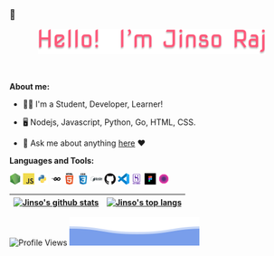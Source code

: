 ### 👋
<p align="center"><a href="https://jinsoraj.github.io"><img width="80%" src="./assets/jr-name-banner.png" /></a></p>
<br />


**About me:**

- 👨‍🎓 I'm a Student, Developer, Learner!

- 🖥 Nodejs, Javascript, Python, Go, HTML, CSS.

- 💬 Ask me about anything [here](https://t.me/JinsoRaj) ❤️


<!-- <a href="https://jinsoraj.tk"><img src="https://github-stats-alpha.vercel.app/api/?username=JinsoRaj&cc=000&tc=fff&ic=fff" alt="Jinso Raj"></a> -->

**Languages and Tools:**

<code><img height="20" src="https://raw.githubusercontent.com/github/explore/80688e429a7d4ef2fca1e82350fe8e3517d3494d/topics/nodejs/nodejs.png"></code>
<code><img height="20" src="https://raw.githubusercontent.com/github/explore/80688e429a7d4ef2fca1e82350fe8e3517d3494d/topics/javascript/javascript.png"></code>
<code><img height="20" src="https://raw.githubusercontent.com/github/explore/80688e429a7d4ef2fca1e82350fe8e3517d3494d/topics/python/python.png"></code>
<code><img height="20" src="https://raw.githubusercontent.com/github/explore/80688e429a7d4ef2fca1e82350fe8e3517d3494d/topics/go/go.png"></code>
<code><img height="20" src="https://raw.githubusercontent.com/github/explore/80688e429a7d4ef2fca1e82350fe8e3517d3494d/topics/html/html.png"></code>
<code><img height="20" src="https://raw.githubusercontent.com/github/explore/80688e429a7d4ef2fca1e82350fe8e3517d3494d/topics/css/css.png"></code>
<code><img height="20" src="https://raw.githubusercontent.com/github/explore/80688e429a7d4ef2fca1e82350fe8e3517d3494d/topics/bash/bash.png"></code>
<code><img height="20" src="https://raw.githubusercontent.com/github/explore/78df643247d429f6cc873026c0622819ad797942/topics/github/github.png"></code>
<code><img height="20" src="https://raw.githubusercontent.com/github/explore/bbd48b997e8d0bef63f676eca4da5e1f76487b56/topics/visual-studio-code/visual-studio-code.png"></code>
<code><img height="20" src="https://raw.githubusercontent.com/github/explore/cb661bc288627f05a5ac4187b00495fd8048c9fa/topics/heroku/heroku.png"></code>
<code><img height="20" src="https://raw.githubusercontent.com/github/explore/05d0f0dfceafd861bdf2b53559399dae7b2e2d8b/topics/figma/figma.png"></code>
<code><img height="20" src="https://raw.githubusercontent.com/github/explore/17820af0c3bdcd4d2e5cae55d34ad1932c5f2d3f/topics/deta/deta.png"></code>
 

| <a href="https://github.com/JinsoRaj"><img align="center" src="https://github-readme-stats.vercel.app/api?username=jinsoraj&show_icons=true&include_all_commits=true&theme=buefy&hide_border=true" alt="Jinso's github stats" /></a> | <a href="https://github.com/JinsoRaj"><img align="center" src="https://github-readme-stats.vercel.app/api/top-langs/?username=jinsoraj&layout=compact&theme=buefy&hide_border=true" alt="Jinso's top langs"/></a> |
| ------------- | ------------- |
 
![Profile Views](https://hits.seeyoufarm.com/api/count/incr/badge.svg?url=https://github.com/JinsoRaj/&title=Profile%20Views)
![Jinso Raj](https://raw.githubusercontent.com/JinsoRaj/JinsoRaj/main/assets/jr-bottom-banner.svg)